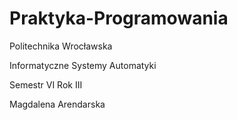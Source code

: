 # Praktyka-Programowania

Politechnika Wrocławska

Informatyczne Systemy Automatyki

Semestr VI Rok III

Magdalena Arendarska



 

